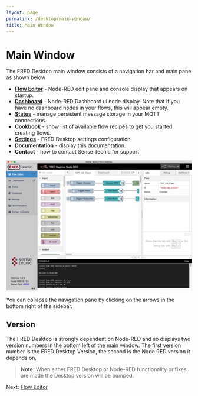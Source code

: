 ```yaml
---
layout: page
permalink: /desktop/main-window/
title: Main Window
---
```

# Main Window

The FRED Desktop main window consists of a navigation bar and main pane as shown below

- **[Flow Editor](/desktop/flow-editor)** - Node-RED edit pane and console display that appears on startup.
- **[Dashboard](/desktop/dashboard)** - Node-RED Dashboard ui node display.  Note that if you have no dashboard nodes in your flows, this will appear empty.
- **[Status](/desktop/status)** - manage persistent message storage in your MQTT connections.
- **[Cookbook](/desktop/cookbook)** - show list of available flow recipes to get you started creating flows.
- **[Settings](/desktop/settings)** - FRED Desktop settings configuration.
- **Documentation** - display this documentation.
- **Contact** - how to contact Sense Tecnic for support

![desktop-flow-editor.png](/assets/images/desktop-flow-editor.png)

You can collapse the navigation pane by clicking on the arrows in the bottom right of the sidebar.

## Version

The FRED Desktop is strongly dependent on Node-RED and so displays two version numbers in the bottom left of the main window.  The first version number is the FRED Desktop Version, the second is the Node RED version it depends on.

> **Note:** When either FRED Desktop or Node-RED functionality or fixes are made the Desktop version will be bumped.

Next: [Flow Editor](/desktop/flow-editor)
